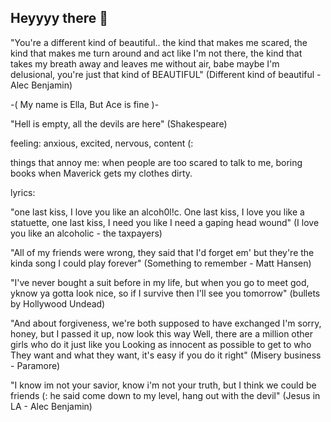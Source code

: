 ## Heyyyy there 👋

"You're a different kind of beautiful.. the kind that makes me scared, the kind that makes me turn around and act like I'm not there, the kind that takes my breath away and leaves me without air, babe maybe I'm delusional, you're just that kind of BEAUTIFUL" (Different kind of beautiful - Alec Benjamin)

-( My name is Ella, But Ace is fine )-


"Hell is empty, all the devils are here" (Shakespeare)


feeling: anxious, excited, nervous, content (:


things that annoy me: when people are too scared to talk to me, boring books when Maverick gets my clothes dirty.

lyrics:

"one last kiss, I love you like an alcoh0l!c. One last kiss, I love you like a statuette, one last kiss, I need you like I need a gaping head wound" (I love you like an alcoholic - the taxpayers)

"All of my friends were wrong, they said that I'd forget em' but they're the kinda song I could play forever" (Something to remember - Matt Hansen)

"I've never bought a suit before in my life, but when you go to meet god, yknow ya gotta look nice, so if I survive then I'll see you tomorrow" (bullets by Hollywood Undead)

"And about forgiveness, we're both supposed to have exchanged I'm sorry, honey, but I passed it up, now look this way Well, there are a million other girls who do it just like you Looking as innocent as possible to get to who They want and what they want, it's easy if you do it right" (Misery business - Paramore)

"I know im not your savior, know i'm not your truth, but I think we could be friends (: he said come down to my level, hang out with the devil" (Jesus in LA - Alec Benjamin)


